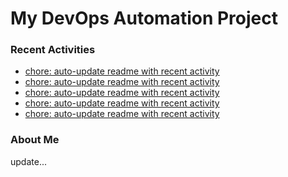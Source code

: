 # My DevOps Automation Project

### Recent Activities
<!-- activity:START -->
- [chore: auto-update readme with recent activity](https://github.com/kaigiii/mybowling-app/commit/2c87a82c9368616a34cb74f594373ed1ed1ee6a4)
- [chore: auto-update readme with recent activity](https://github.com/kaigiii/mybowling-app/commit/1a0c419cabf3d90f1fb30567324d38c1ffc031d9)
- [chore: auto-update readme with recent activity](https://github.com/kaigiii/mybowling-app/commit/532c727fca32faf37dbfce63f7413081869121f3)
- [chore: auto-update readme with recent activity](https://github.com/kaigiii/mybowling-app/commit/302f2d1c5f63695cc9d904f6738f5d2c6afe2ec4)
- [chore: auto-update readme with recent activity](https://github.com/kaigiii/mybowling-app/commit/138f0dfbc37a4a18fbf40d386c48ef5f8e657f71)
<!-- activity:END -->

### About Me
<!-- MYLINKS:START -->
<!-- MYLINKS:END -->

update...
